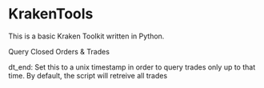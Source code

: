 KrakenTools
===========

This is a basic Kraken Toolkit written in Python.

Query Closed Orders & Trades

dt_end: Set this to a unix timestamp in order to query trades only up to that time. By default, the script will retreive all trades 
